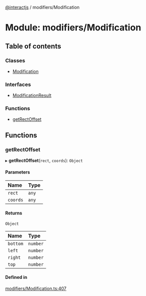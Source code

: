 [@interactjs](../README.md) / modifiers/Modification

# Module: modifiers/Modification

## Table of contents

### Classes

- [Modification](../classes/modifiers_Modification.Modification.md)

### Interfaces

- [ModificationResult](../interfaces/modifiers_Modification.ModificationResult.md)

### Functions

- [getRectOffset](modifiers_Modification.md#getrectoffset)

## Functions

### getRectOffset

▸ **getRectOffset**(`rect`, `coords`): `Object`

#### Parameters

| Name | Type |
| :------ | :------ |
| `rect` | `any` |
| `coords` | `any` |

#### Returns

`Object`

| Name | Type |
| :------ | :------ |
| `bottom` | `number` |
| `left` | `number` |
| `right` | `number` |
| `top` | `number` |

#### Defined in

[modifiers/Modification.ts:407](https://github.com/taye/interact.js/blob/f56f1fa2/packages/@interactjs/modifiers/Modification.ts#L407)

